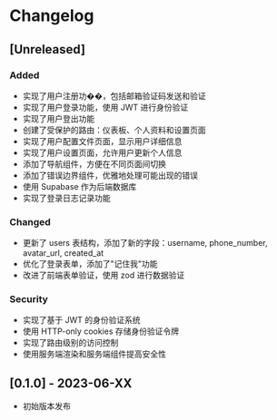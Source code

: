 # Changelog

## [Unreleased]

### Added
- 实现了用户注册功��，包括邮箱验证码发送和验证
- 实现了用户登录功能，使用 JWT 进行身份验证
- 实现了用户登出功能
- 创建了受保护的路由：仪表板、个人资料和设置页面
- 实现了用户配置文件页面，显示用户详细信息
- 实现了用户设置页面，允许用户更新个人信息
- 添加了导航组件，方便在不同页面间切换
- 添加了错误边界组件，优雅地处理可能出现的错误
- 使用 Supabase 作为后端数据库
- 实现了登录日志记录功能

### Changed
- 更新了 users 表结构，添加了新的字段：username, phone_number, avatar_url, created_at
- 优化了登录表单，添加了"记住我"功能
- 改进了前端表单验证，使用 zod 进行数据验证

### Security
- 实现了基于 JWT 的身份验证系统
- 使用 HTTP-only cookies 存储身份验证令牌
- 实现了路由级别的访问控制
- 使用服务端渲染和服务端组件提高安全性

## [0.1.0] - 2023-06-XX
- 初始版本发布

